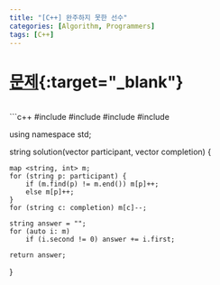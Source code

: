 ```yaml
---
title: "[C++] 완주하지 못한 선수"
categories: [Algorithm, Programmers]
tags: [C++]
---
```


# [문제](https://school.programmers.co.kr/learn/courses/30/lessons/42576){:target="_blank"}

<br>
```c++
#include <iostream>
#include <string>
#include <vector>
#include <map>

using namespace std;

string solution(vector<string> participant, vector<string> completion) {
    
    map <string, int> m; 
    for (string p: participant) {
        if (m.find(p) != m.end()) m[p]++;
        else m[p]++;
    }
    for (string c: completion) m[c]--;
    
    string answer = "";
    for (auto i: m) 
        if (i.second != 0) answer += i.first;
    
    return answer;
}
```